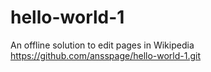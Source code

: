 # hello-world-1
An offline solution to edit pages in Wikipedia
https://github.com/ansspage/hello-world-1.git
